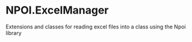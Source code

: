 # NPOI.ExcelManager
Extensions and classes for reading excel files into a class using the Npoi library

